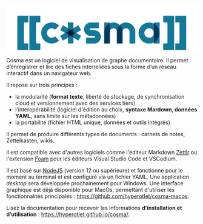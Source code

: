 ![logo de Cosma](template/cosmalogo.svg)

Cosma est un logiciel de visualisation de graphe documentaire. Il permet d’enregistrer et lire des fiches interreliées sous la forme d’un réseau interactif dans un navigateur web.

<!-- Capture d'écran -->

Il repose sur trois principes :

- la modularité (**format texte**, liberté de stockage, de synchronisation cloud et versionnement avec des services tiers)
- l’interopérabilité (logiciel d'édition au choix, **syntaxe Mardown, données YAML**, sans limite sur les métadonnées)
- la portabilité (fichier HTML unique, données et outils intégrés)

Il permet de produire différents types de documents : carnets de notes, Zettelkasten, wikis.

Il est compatible avec d'autres logiciels comme l'éditeur Markdown [Zettlr](https://zettlr.com) ou l'extension [Foam](https://foambubble.github.io/foam/) pour les éditeurs Visual Studio Code et VSCodium.

Il est basé sur [NodeJS](https://nodejs.org/fr/) (version 12 ou supérieure) et fonctionne pour le moment au terminal et est configuré via un fichier YAML. Une application *desktop* sera développée prochainement pour Windows. Une interface graphique est déjà disponible pour MacOs, permettant d'utiliser les fonctionnalités principales : https://github.com/hyperotlet/cosma-macos.

Lisez la documentation pour recevoir les informations **d’installation et d’utilisation** : https://hyperotlet.github.io/cosma/.